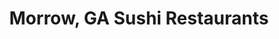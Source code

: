 ---
layout: city
title: Morrow, GA Sushi Restaurants
permalink: /georgia/morrow/
stateAbbr: GA
stateName: Georgia
cityName: Morrow

---